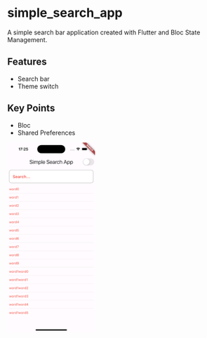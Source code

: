 # simple_search_app

A simple search bar application created with Flutter and Bloc State Management.

## Features

- Search bar
- Theme switch

## Key Points

- Bloc
- Shared Preferences

<img src="Simulator Screenshot - iPhone 15 Pro - 2024-05-29 at 17.25.09.png" width="200">